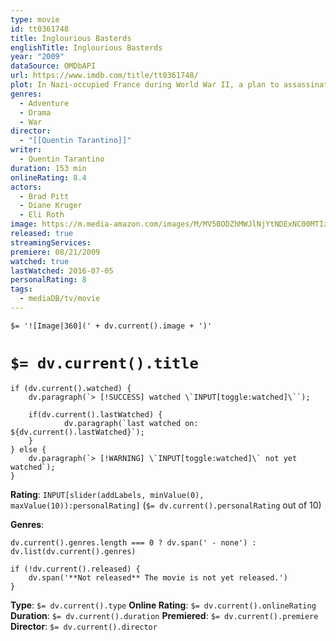 ```yaml
---
type: movie
id: tt0361748
title: Inglourious Basterds
englishTitle: Inglourious Basterds
year: "2009"
dataSource: OMDbAPI
url: https://www.imdb.com/title/tt0361748/
plot: In Nazi-occupied France during World War II, a plan to assassinate Nazi leaders by a group of Jewish U.S. soldiers coincides with a theatre owner's vengeful plans for the same.
genres:
  - Adventure
  - Drama
  - War
director:
  - "[[Quentin Tarantino]]"
writer:
  - Quentin Tarantino
duration: 153 min
onlineRating: 8.4
actors:
  - Brad Pitt
  - Diane Kruger
  - Eli Roth
image: https://m.media-amazon.com/images/M/MV5BODZhMWJlNjYtNDExNC00MTIzLTllM2ItOGQ2NGVjNDQ3MzkzXkEyXkFqcGc@._V1_SX300.jpg
released: true
streamingServices: 
premiere: 08/21/2009
watched: true
lastWatched: 2016-07-05
personalRating: 8
tags:
  - mediaDB/tv/movie
---
```


`$= '![Image|360](' + dv.current().image + ')'`
# `$= dv.current().title`

```dataviewjs
if (dv.current().watched) {
	dv.paragraph(`> [!SUCCESS] watched \`INPUT[toggle:watched]\``);
	
	if(dv.current().lastWatched) {
			dv.paragraph(`last watched on: ${dv.current().lastWatched}`);
	}
} else {
	dv.paragraph(`> [!WARNING] \`INPUT[toggle:watched]\` not yet watched`);
}
```

**Rating**:  `INPUT[slider(addLabels, minValue(0), maxValue(10)):personalRating]` (`$= dv.current().personalRating` out of 10)

**Genres**:
```dataviewjs
dv.current().genres.length === 0 ? dv.span(' - none') : dv.list(dv.current().genres)
```
```dataviewjs
if (!dv.current().released) {
	dv.span('**Not released** The movie is not yet released.')
}
```

**Type**: `$= dv.current().type`
**Online Rating**: `$= dv.current().onlineRating`
**Duration**:  `$= dv.current().duration`
**Premiered**: `$= dv.current().premiere`
**Director**: `$= dv.current().director`

